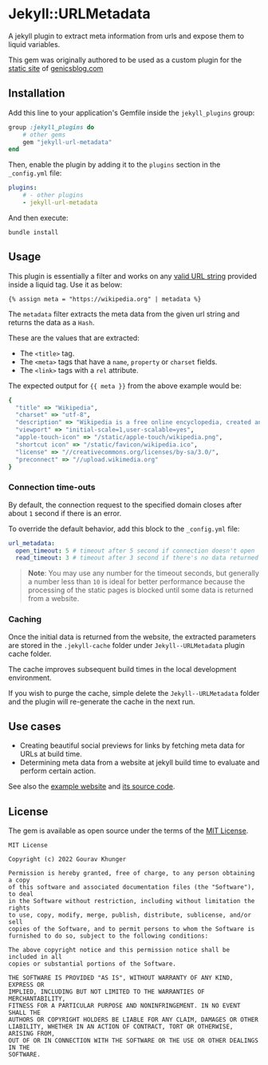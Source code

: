 # Jekyll::URLMetadata

A jekyll plugin to extract meta information from urls and expose them to liquid variables.

This gem was originally authored to be used as a custom plugin for the [static site](https://github.com/genicsblog/genicsblog.com) of [genicsblog.com](https://genicsblog.com)

## Installation

Add this line to your application's Gemfile inside the `jekyll_plugins` group:

```ruby
group :jekyll_plugins do
    # other gems
    gem "jekyll-url-metadata"
end
```

Then, enable the plugin by adding it to the `plugins` section in the `_config.yml` file:

```yaml
plugins:
    # - other plugins
    - jekyll-url-metadata
```

And then execute:

```shell
bundle install
```

## Usage

This plugin is essentially a filter and works on any [valid URL string](https://en.wikipedia.org/wiki/URL#Syntax) provided inside a liquid tag. Use it as below:

```liquid
{% assign meta = "https://wikipedia.org" | metadata %}
```

The `metadata` filter extracts the meta data from the given url string and returns the data as a `Hash`.

These are the values that are extracted:

- The `<title>` tag.
- The `<meta>` tags that have a `name`, `property` or `charset` fields.
- The `<link>` tags with a `rel` attribute.

The expected output for `{{ meta }}` from the above example would be:

```ruby
{
  "title" => "Wikipedia",
  "charset" => "utf-8",
  "description" => "Wikipedia is a free online encyclopedia, created and edited by volunteers around the world and hosted by the Wikimedia Foundation.",
  "viewport" => "initial-scale=1,user-scalable=yes",
  "apple-touch-icon" => "/static/apple-touch/wikipedia.png",
  "shortcut icon" => "/static/favicon/wikipedia.ico",
  "license" => "//creativecommons.org/licenses/by-sa/3.0/",
  "preconnect" => "//upload.wikimedia.org"
}
```

### Connection time-outs

By default, the connection request to the specified domain closes after about `1` second if there is an error.

To override the default behavior, add this block to the `_config.yml` file:

```yml
url_metadata:
  open_timeout: 5 # timeout after 5 second if connection doesn't open
  read_timeout: 3 # timeout after 3 second if there's no data returned
```

> **Note**: You may use any number for the timeout seconds, but generally a number less than `10` is ideal for better performance because the processing of the static pages is blocked until some data is returned from a website.

### Caching

Once the initial data is returned from the website, the extracted parameters are stored in the `.jekyll-cache` folder under `Jekyll--URLMetadata` plugin cache folder.

The cache improves subsequent build times in the local development environment.

If you wish to purge the cache, simple delete the `Jekyll--URLMetadata` folder and the plugin will re-generate the cache in the next run.

## Use cases

- Creating beautiful social previews for links by fetching meta data for URLs at build time.
- Determining meta data from a website at jekyll build time to evaluate and perform certain action.

See also the [example website](https://url-metadata.gourav.sh/) and
[its source code](https://github.com/gouravkhunger/jekyll-url-metadata/tree/main/example).

## License

The gem is available as open source under the terms of the [MIT License](https://github.com/gouravkhunger/jekyll-url-metadata/blob/main/LICENSE).

```
MIT License

Copyright (c) 2022 Gourav Khunger

Permission is hereby granted, free of charge, to any person obtaining a copy
of this software and associated documentation files (the "Software"), to deal
in the Software without restriction, including without limitation the rights
to use, copy, modify, merge, publish, distribute, sublicense, and/or sell
copies of the Software, and to permit persons to whom the Software is
furnished to do so, subject to the following conditions:

The above copyright notice and this permission notice shall be included in all
copies or substantial portions of the Software.

THE SOFTWARE IS PROVIDED "AS IS", WITHOUT WARRANTY OF ANY KIND, EXPRESS OR
IMPLIED, INCLUDING BUT NOT LIMITED TO THE WARRANTIES OF MERCHANTABILITY,
FITNESS FOR A PARTICULAR PURPOSE AND NONINFRINGEMENT. IN NO EVENT SHALL THE
AUTHORS OR COPYRIGHT HOLDERS BE LIABLE FOR ANY CLAIM, DAMAGES OR OTHER
LIABILITY, WHETHER IN AN ACTION OF CONTRACT, TORT OR OTHERWISE, ARISING FROM,
OUT OF OR IN CONNECTION WITH THE SOFTWARE OR THE USE OR OTHER DEALINGS IN THE
SOFTWARE.
```

